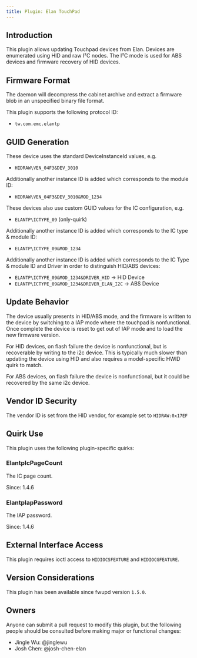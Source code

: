 ```yaml
---
title: Plugin: Elan TouchPad
---
```


## Introduction

This plugin allows updating Touchpad devices from Elan. Devices are enumerated
using HID and raw I²C nodes. The I²C mode is used for ABS devices and firmware
recovery of HID devices.

## Firmware Format

The daemon will decompress the cabinet archive and extract a firmware blob in
an unspecified binary file format.

This plugin supports the following protocol ID:

* `tw.com.emc.elantp`

## GUID Generation

These device uses the standard DeviceInstanceId values, e.g.

* `HIDRAW\VEN_04F3&DEV_3010`

Additionally another instance ID is added which corresponds to the module ID:

* `HIDRAW\VEN_04F3&DEV_3010&MOD_1234`

These devices also use custom GUID values for the IC configuration, e.g.

* `ELANTP\ICTYPE_09` (only-quirk)

 Additionally another instance ID is added which corresponds to the IC type & module ID:

* `ELANTP\ICTYPE_09&MOD_1234`

 Additionally another instance ID is added which corresponds to the IC Type & module ID and Driver in order to distinguish HID/ABS devices:

* `ELANTP\ICTYPE_09&MOD_1234&DRIVER_HID` -> HID Device
* `ELANTP\ICTYPE_09&MOD_1234&DRIVER_ELAN_I2C` -> ABS Device

## Update Behavior

The device usually presents in HID/ABS mode, and the firmware is written to the
device by switching to a IAP mode where the touchpad is nonfunctional.
Once complete the device is reset to get out of IAP mode and to load the new
firmware version.

For HID devices, on flash failure the device is nonfunctional, but is recoverable
by writing to the i2c device. This is typically much slower than updating the
device using HID and also requires a model-specific HWID quirk to match.

For ABS devices, on flash failure the device is nonfunctional, but it could be
recovered by the same i2c device.

## Vendor ID Security

The vendor ID is set from the HID vendor, for example set to `HIDRAW:0x17EF`

## Quirk Use

This plugin uses the following plugin-specific quirks:

### ElantpIcPageCount

The IC page count.

Since: 1.4.6

### ElantpIapPassword

The IAP password.

Since: 1.4.6

## External Interface Access

This plugin requires ioctl access to `HIDIOCSFEATURE` and `HIDIOCGFEATURE`.

## Version Considerations

This plugin has been available since fwupd version `1.5.0`.

## Owners

Anyone can submit a pull request to modify this plugin, but the following people should be
consulted before making major or functional changes:

* Jingle Wu: @jinglewu
* Josh Chen: @josh-chen-elan
